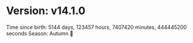 # Version: v14.1.0
Time since birth: 5144 days, 123457 hours, 7407420 minutes, 444445200 seconds
Season: Autumn 🍁
